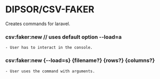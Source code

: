 # DIPSOR/CSV-FAKER #

Creates commands for laravel.
### csv:faker:new // uses default option --load=a ###
    - User has to interact in the console.
### csv:faker:new {--load=s} {filename?} {rows?} {columns?} ### 
    - User uses the command with arguments.



